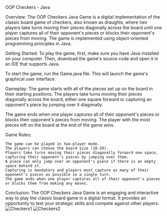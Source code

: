 OOP Checkers - Java

Overview:
The OOP Checkers Java Game is a digital implementation of the classic board game of checkers, also known as draughts, where two players take turns moving their pieces diagonally across the board until one player captures all of their opponent's pieces or blocks their opponent's pieces from moving. The game is implemented using object-oriented programming principles in Java.

Getting Started:
To play the game, first, make sure you have Java installed on your computer. Then, download the game's source code and open it in an IDE that supports Java.

To start the game, run the Game.java file. This will launch the game's graphical user interface.

Gameplay:
The game starts with all of the pieces set up on the board in their starting positions. The players take turns moving their pieces diagonally across the board, either one square forward or capturing an opponent's piece by jumping over it diagonally. 

The game ends when one player captures all of their opponent's pieces or blocks their opponent's pieces from moving. The player with the most pieces left on the board at the end of the game wins.

Game Rules:

    The game can be played in two-player mode.
    The players can choose the board size (10-20).
    Players take turns moving their pieces diagonally forward one space, capturing their opponent's pieces by jumping over them.
    A piece can only jump over an opponent's piece if there is an empty space behind it.
    Capturing is mandatory and players must capture as many of their opponent's pieces as possible in a single turn.
    The game ends when one player captures all of their opponent's pieces or blocks them from making any moves.

Conclusion:
The OOP Checkers Java Game is an engaging and interactive way to play the classic board game in a digital format. It provides an opportunity to test your strategic skills and compete against other players.
![Checkers1](https://user-images.githubusercontent.com/100032003/228144053-a707c1c2-7b94-4c92-b3fd-c654d76a56fc.png)
![Checkers2](https://user-images.githubusercontent.com/100032003/228144056-a9125692-a486-4a45-b32f-1ef1d0770699.png)
